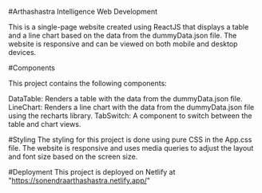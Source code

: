 #Arthashastra Intelligence Web Development

This is a single-page website created using ReactJS that displays a table and a line chart based on the data from the dummyData.json file. The website is responsive and can be viewed on both mobile and desktop devices.

#Components

This project contains the following components:

DataTable: Renders a table with the data from the dummyData.json file.
LineChart: Renders a line chart with the data from the dummyData.json file using the recharts library.
TabSwitch: A component to switch between the table and chart views.

#Styling
The styling for this project is done using pure CSS in the App.css file. The website is responsive and uses media queries to adjust the layout and font size based on the screen size.

#Deployment
This project is deployed on Netlify at "https://sonendraarthashastra.netlify.app/"

